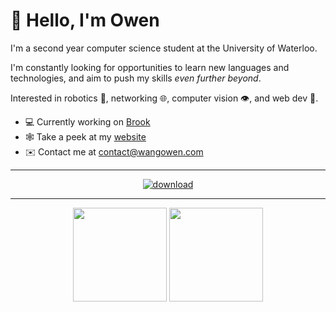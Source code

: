 # 👋 Hello, I'm Owen

I'm a second year computer science student at the University of Waterloo.

I'm constantly looking for opportunities to learn new languages and technologies, and aim to push my skills *even further beyond*.

Interested in robotics 🦾, networking 🌐, computer vision 👁️, and web dev 🚀.

- 💻 Currently working on [Brook](https://github.com/wang-owen/Brook/)
- 🕸 Take a peek at my [website](https://wangowen.com)
- ✉️ Contact me at [contact@wangowen.com](mailto:contact@wangowen.com)

<div align="center">

---

<a href="http://wangowen.com" target="_blank">![download](https://github.com/wang-owen/wang-owen/assets/69203168/9cfac46d-aa0d-4172-a3ac-4f7480dd0d77)</a>

---

<div>
  <a>
    <img height=150 align="center" src="https://github-readme-stats.vercel.app/api?username=wang-owen&&theme=github_dark&hide_border=true&hide_title=true&show_icons=true&rank_icon=github&" />
  </a>
  <a>
    <img height=150 align="center" src="https://github-readme-stats.vercel.app/api/top-langs?username=wang-owen&theme=github_dark&hide_border=true&hide_title=true&layout=compact&langs_count=6&" />
  </a>
</div>

</div>
